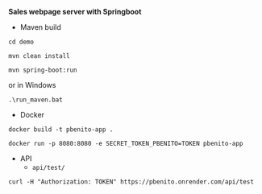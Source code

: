 **Sales webpage server with Springboot**

- Maven build

`cd demo`

`mvn clean install`

`mvn spring-boot:run`

or in Windows

`.\run_maven.bat`

- Docker

`docker build -t pbenito-app .`

`docker run -p 8080:8080 -e SECRET_TOKEN_PBENITO=TOKEN pbenito-app`

- API
  - `api/test/`

`curl -H "Authorization: TOKEN" https://pbenito.onrender.com/api/test`
